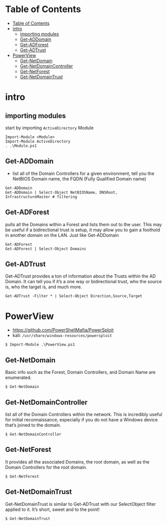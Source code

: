 # Table of Contents
- [Table of Contents](#table-of-contents)
- [intro](#intro)
  - [importing modules](#importing-modules)
  - [Get-ADDomain](#get-addomain)
  - [Get-ADForest](#get-adforest)
  - [Get-ADTrust](#get-adtrust)
- [PowerView](#powerview)
  - [Get-NetDomain](#get-netdomain)
  - [Get-NetDomainController](#get-netdomaincontroller)
  - [Get-NetForest](#get-netforest)
  - [Get-NetDomainTrust](#get-netdomaintrust)

# intro
## importing modules
start by importing `ActiveDirectory` Module
```
Import-Module <Module>
Import-Module ActiveDirectory
. .\Module.ps1
```
## Get-ADDomain
- list all of the Domain Controllers for a given environment, tell you the NetBIOS Domain name, the FQDN (Fully Qualified Domain name)
```
Get-ADDomain
Get-ADDomain | Select-Object NetBIOSName, DNSRoot, InfrastructureMaster # filtering
```
## Get-ADForest
pulls all the Domains within a Forest and lists them out to the user. This may be useful if a bidirectional trust is setup, it may allow you to gain a foothold in another domain on the LAN. Just like Get-ADDomain
```
Get-ADForest
Get-ADForest | Select-Object Domains
```
## Get-ADTrust 
Get-ADTrust provides a ton of information about the Trusts within the AD Domain. It can tell you if it’s a one way or bidirectional trust, who the source is, who the target is, and much more. 
```
Get-ADTrust -Filter * | Select-Object Direction,Source,Target
```
# PowerView
- https://github.com/PowerShellMafia/PowerSploit
- kali: `/usr/share/windows-resources/powersploit`
```console
$ Import-Module .\PowerView.ps1
```
## Get-NetDomain
Basic info such as the Forest, Domain Controllers, and Domain Name are enumerated.
```console
$ Get-NetDomain
```
## Get-NetDomainController
list all of the Domain Controllers within the network. This is incredibly useful for initial reconnaissance, especially if you do not have a Windows device that’s joined to the domain.
```console
$ Get-NetDomainController    
```
## Get-NetForest    
It provides all the associated Domains, the root domain, as well as the Domain Controllers for the root domain.
```console
$ Get-NetForest    
```
## Get-NetDomainTrust
Get-NetDomainTrust is similar to Get-ADTrust with our SelectObject filter applied to it. It’s short, sweet and to the point!
```console
$ Get-NetDomainTrust 
```